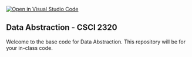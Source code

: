 [![Open in Visual Studio Code](https://classroom.github.com/assets/open-in-vscode-718a45dd9cf7e7f842a935f5ebbe5719a5e09af4491e668f4dbf3b35d5cca122.svg)](https://classroom.github.com/online_ide?assignment_repo_id=11609148&assignment_repo_type=AssignmentRepo)
## Data Abstraction - CSCI 2320

Welcome to the base code for Data Abstraction. This repository will be for your in-class code.